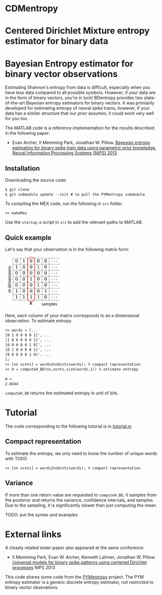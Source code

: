 CDMentropy
==========

Centered Dirichlet Mixture entropy estimator for binary data
=======
Bayesian Entropy estimator for binary vector observations
=========================================================

Estimating Shannon's entropy from data is difficult, especially when you have less data compared to all possible symbols.
However, if your data are in the form of binary vectors, you're in luck!
BDentropy provides two state-of-the-art Bayesian entropy estimators for binary vectors.
It was primiarily developed for estimating entropy of neural spike trains, however, if your data has a similar structure that our prior assumes, it could work very well for you too.

The MATLAB code is a reference implementation for the results described in the following paper:

- Evan Archer, Il Memming Park, Jonathan W. Pillow. [Bayesian entropy estimation for binary spike train data using parametric prior knowledge. Neural Information Processing Systems](http://papers.nips.cc/paper/4873-bayesian-entropy-estimation-for-binary-spike-train-data-using-parametric-prior-knowledge) [(NIPS) 2013](http://books.nips.cc/nips26.html)

Installation
------------
Downloading the source code:

    $ git clone 
    $ git submodule update --init # to pull the PYMentropy submodule

To compiling the MEX code, run the following in `src` folder.

    >> makeMex

Use the `startup.m` script in `src` to add the relevant paths to MATLAB.

Quick example
-------------
Let's say that your observation is in the following matrix form:

![](doc/figs/binary_vector_observations.png)

Here, each column of your matrix corresponds to an `m` dimensional observation.
To estimate entropy

    >> words = [...
	[0 1 0 0 0 0 1]', ...
	[1 0 0 0 0 0 1]', ...
	[0 0 0 0 0 1 0]', ...
	[0 1 0 0 0 0 1]', ...
	[0 0 0 0 0 1 0]', ...
    ];
    >> [nn ocnts] = words2nnOcnts(words); % compact representation
    >> H = computeH_BD(nn,ocnts,size(words,1)) % estimate entropy

    H =
	2.6644

`computeH_BD` returns the estimated entropy in unit of bits.

Tutorial
========
The code corresponding to the following tutorial is in [tutorial.m](src/tutorial.m)

Compact representation
----------------------
To estimate the entropy, we only need to know the number of unique words with TODO

    >> [nn ocnts] = words2nnOcnts(words); % compact representation

Variance
--------
If more than one return value are requested to `computeH_BD`, it samples from the posterior and returns the variance, confidence intervals, and samples. Due to the sampling, it is significantly slower than just computing the mean.

TODO: put the syntax and examples


External links
==============
A closely related sister-paper also appeared at the same conference:

* Il Memming Park, Evan W. Archer, Kenneth Latimer, Jonathan W. Pillow. [Universal models for binary spike patterns using centered Dirichlet processes](http://papers.nips.cc/paper/5050-universal-models-for-binary-spike-patterns-using-centered-dirichlet-processes) NIPS 2013

This code shares some code from the [PYMentropy](https://github.com/pillowlab/PYMentropy) project. The PYM entropy estimator is a generic discrete entropy estimator, not restricted to binary vector obsevations.
